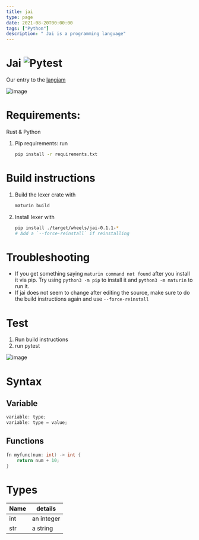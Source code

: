 ```yaml
---
title: jai
type: page
date: 2021-08-20T00:00:00
tags: ["Python"]
description: " Jai is a programming language"
---
```


# Jai ![Pytest](https://img.shields.io/github/actions/workflow/status/jakeroggenbuck/jai/pytest.yml?style=for-the-badge)

Our entry to the [langjam](https://github.com/langjam/jam0001)

![image](https://user-images.githubusercontent.com/35516367/130336716-99aa86e5-3f79-4081-b8fa-6a133ca90e87.png)

# Requirements:

Rust & Python

1. Pip requirements: run

   ```sh
   pip install -r requirements.txt
   ```

# Build instructions

1. Build the lexer crate with

   ```sh
   maturin build
   ```

2. Install lexer with

   ```sh
   pip install ./target/wheels/jai-0.1.1-*
   # Add a `--force-reinstall` if reinstalling
   ```

# Troubleshooting

- If you get something saying `maturin command not found` after you install it via pip. Try using `python3 -m pip` to install it and `python3 -m maturin` to run it.
- If jai does not seem to change after editing the source, make sure to do the build instructions again and use `--force-reinstall`

# Test

1. Run build instructions
2. run pytest

![image](https://user-images.githubusercontent.com/35516367/130387800-f4a18210-7c27-4290-9f8d-3eca4d53caad.png)

# Syntax

## Variable

```c
variable: type;
variable: type = value;
```

## Functions

```c
fn myfunc(num: int) -> int {
    return num + 10;
}
```

# Types

| Name | details    |
| ---- | ---------- |
| int  | an integer |
| str  | a string   |

